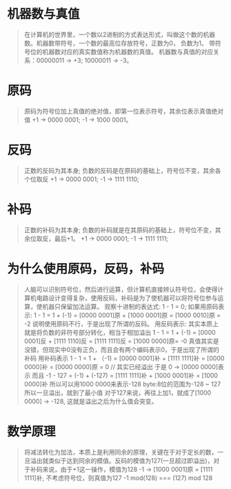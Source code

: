 # 机器数与真值
> 在计算机的世界里，一个数以2进制的方式表达形式，叫做这个数的机器数。机器数带符号，一个数的最高位存放符号，正数为0， 负数为1。
> 带符号位的机器数对应的真实数值称为机器数的真值。
> 机器数与真值的对应关系：00000011 -> +3; 10000011 -> -3。
# 原码
> 原码为符号位加上真值的绝对值，即第一位表示符号，其余位表示真值绝对值
> +1 -> 0000 0001; -1 -> 1000 0001。
# 反码
> 正数的反码为其本身; 负数的反码是在原码的基础上，符号位不变，其余各个位取反
> +1 -> 0000 0001; -1 -> 1111 1110;
# 补码
> 正数的补码为其本身; 负数的补码就是在其原码的基础上，符号位不变，其余位取反，最后+1。
> +1 -> 0000 0001; -1 -> 1111 1111;
# 为什么使用原码，反码，补码
> 人脑可以识别符号位，然后进行运算，但计算机直接辨认符号位，会使得计算机电路设计变得复杂，使用反码，补码是为了使机器可以将符号位参与运算，使机器只保留加法运算。
 > 观察十进制的表达式: 1 - 1 = 0;
 > 如果用原码表示:
    1 - 1 = 1 + (-1) = [0000 0001]原 + [1000 0001]原 = [1000 0010]原 = -2
    说明使用原码不行，于是出现了所谓的反码。
> 用反码表示: 其实本质上就是将负数的非符号部分转化，相当于相加溢出
    1 - 1 = 1 + (-1) = [0000 0001]反 + [1111 1110]反 = [1111 1111]反 = 
    [1000 0000]原= -0
    真值其实是没错，但现实中0没有正负，而且会有两个编码表示0，于是出现了所谓的补码
> 用补码表示
    1 - 1 = 1 + （-1) = [0000 0001]补 + [1111 1111]补 = [0000 0000]补 =
    [0000 0000]原 = 0  // 其实已经溢出
    于是 0 -> [0000 0000]表示
    而且
    -1 - 127 = (-1) + (-127) = [1111 1111]补 + [1000 0001]补 =
    [1000 0000]补
    所以可以用1000 0000来表示-128
    byte:8位的范围为-128 ~ 127
    所以一旦溢出，就到了最小值
    对于127来说，再往上加1，就成了[1000 0000] -> -128, 这就是溢出之后为什么值会突变。
# 数学原理
> 将减法转化为加法，本质上是利用同余的原理，关键在于对于定长的数，一旦溢出就类似于达到同余的模值。反码的模值为127(一旦超过即溢出)，对于补码来说，由于+1这一操作，模值为128
    -1 -> [1000 0001]原 = [1111 1111]补, 不考虑符号位，则真值为127
    -1 mod(128) === (127) mod 128

